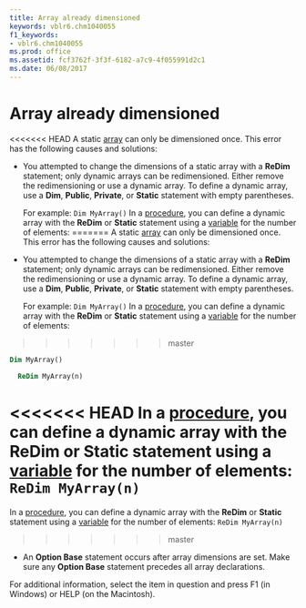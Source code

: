 ```yaml
---
title: Array already dimensioned
keywords: vblr6.chm1040055
f1_keywords:
- vblr6.chm1040055
ms.prod: office
ms.assetid: fcf3762f-3f3f-6182-a7c9-4f055991d2c1
ms.date: 06/08/2017
---
```



# Array already dimensioned

<<<<<<< HEAD
A static [array](../../Glossary/vbe-glossary.md) can only be dimensioned once. This error has the following causes and solutions:

- You attempted to change the dimensions of a static array with a **ReDim** statement; only dynamic arrays can be redimensioned. Either remove the redimensioning or use a dynamic array. To define a dynamic array, use a **Dim**, **Public**, **Private**, or **Static** statement with empty parentheses. 

  For example: `Dim MyArray()` In a [procedure](../../Glossary/vbe-glossary.md), you can define a dynamic array with the **ReDim** or **Static** statement using a [variable](../../Glossary/vbe-glossary.md) for the number of elements:
=======
A static [array](../../Glossary/vbe-glossary.md#array) can only be dimensioned once. This error has the following causes and solutions:

- You attempted to change the dimensions of a static array with a **ReDim** statement; only dynamic arrays can be redimensioned. Either remove the redimensioning or use a dynamic array. To define a dynamic array, use a **Dim**, **Public**, **Private**, or **Static** statement with empty parentheses. 

  For example: `Dim MyArray()` In a [procedure](../../Glossary/vbe-glossary.md#procedure), you can define a dynamic array with the **ReDim** or **Static** statement using a [variable](../../Glossary/vbe-glossary.md#variable) for the number of elements:
>>>>>>> master
    
  ```vb
  Dim MyArray() 

  ```


  ```vb
    ReDim MyArray(n) 

  ```


<<<<<<< HEAD
  In a [procedure](../../Glossary/vbe-glossary.md), you can define a dynamic array with the **ReDim** or **Static** statement using a [variable](../../Glossary/vbe-glossary.md) for the number of elements: `ReDim MyArray(n)`
=======
  In a [procedure](../../Glossary/vbe-glossary.md#procedure), you can define a dynamic array with the **ReDim** or **Static** statement using a [variable](../../Glossary/vbe-glossary.md#variable) for the number of elements: `ReDim MyArray(n)`
>>>>>>> master
    
- An **Option Base** statement occurs after array dimensions are set. Make sure any **Option Base** statement precedes all array declarations.
    

For additional information, select the item in question and press F1 (in Windows) or HELP (on the Macintosh).

